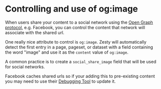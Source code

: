 # Controlling and use of og:image

When users share your content to a social network using the [Open Graph protocol](http://ogp.me/), e.g. Facebook, you can control the content that network will associate with the shared url.

One really nice attribute to control is `og:image`. Zesty will automatically detect the first entry in a page, pageset, or dataset with a field containing the word "image" and use it as the `content` value of `og:image`.

A common practice is to create a `social_share_image` field that will be used for social networks.

Facebook caches shared urls so if your adding this to pre-existing content you may need to use their [Debugging Tool](https://developers.facebook.com/tools/debug/) to update it.
